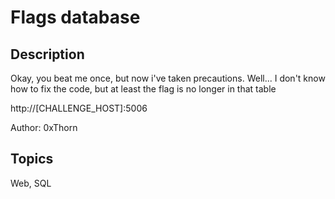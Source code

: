 # Flags database

## Description

Okay, you beat me once, but now i've taken precautions. Well... I don't know how to fix the code, but at least the flag is no longer in that table

http://[CHALLENGE_HOST]:5006

Author: 0xThorn

## Topics

Web, SQL